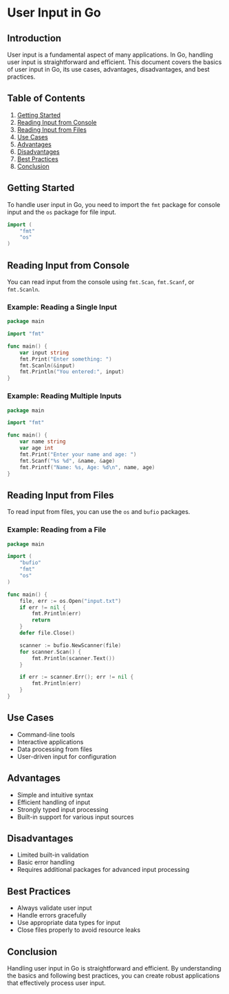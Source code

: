 # User Input in Go

## Introduction
User input is a fundamental aspect of many applications. In Go, handling user input is straightforward and efficient. This document covers the basics of user input in Go, its use cases, advantages, disadvantages, and best practices.

## Table of Contents
1. [Getting Started](#getting-started)
2. [Reading Input from Console](#reading-input-from-console)
3. [Reading Input from Files](#reading-input-from-files)
4. [Use Cases](#use-cases)
5. [Advantages](#advantages)
6. [Disadvantages](#disadvantages)
7. [Best Practices](#best-practices)
8. [Conclusion](#conclusion)

## Getting Started
To handle user input in Go, you need to import the `fmt` package for console input and the `os` package for file input.

```go
import (
    "fmt"
    "os"
)
```

## Reading Input from Console
You can read input from the console using `fmt.Scan`, `fmt.Scanf`, or `fmt.Scanln`.

### Example: Reading a Single Input
```go
package main

import "fmt"

func main() {
    var input string
    fmt.Print("Enter something: ")
    fmt.Scanln(&input)
    fmt.Println("You entered:", input)
}
```

### Example: Reading Multiple Inputs
```go
package main

import "fmt"

func main() {
    var name string
    var age int
    fmt.Print("Enter your name and age: ")
    fmt.Scanf("%s %d", &name, &age)
    fmt.Printf("Name: %s, Age: %d\n", name, age)
}
```

## Reading Input from Files
To read input from files, you can use the `os` and `bufio` packages.

### Example: Reading from a File
```go
package main

import (
    "bufio"
    "fmt"
    "os"
)

func main() {
    file, err := os.Open("input.txt")
    if err != nil {
        fmt.Println(err)
        return
    }
    defer file.Close()

    scanner := bufio.NewScanner(file)
    for scanner.Scan() {
        fmt.Println(scanner.Text())
    }

    if err := scanner.Err(); err != nil {
        fmt.Println(err)
    }
}
```

## Use Cases
- Command-line tools
- Interactive applications
- Data processing from files
- User-driven input for configuration

## Advantages
- Simple and intuitive syntax
- Efficient handling of input
- Strongly typed input processing
- Built-in support for various input sources

## Disadvantages
- Limited built-in validation
- Basic error handling
- Requires additional packages for advanced input processing

## Best Practices
- Always validate user input
- Handle errors gracefully
- Use appropriate data types for input
- Close files properly to avoid resource leaks

## Conclusion
Handling user input in Go is straightforward and efficient. By understanding the basics and following best practices, you can create robust applications that effectively process user input.

